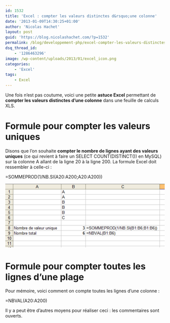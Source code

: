 ```yaml
---
id: 1532
title: 'Excel : compter les valeurs distinctes d&rsquo;une colonne'
date: '2013-01-09T14:30:25+01:00'
author: 'Nicolas Hachet'
layout: post
guid: 'https://blog.nicolashachet.com/?p=1532'
permalink: /blog/developpement-php/excel-compter-les-valeurs-distinctes-dune-colonne/
dsq_thread_id:
    - '1286463296'
image: /wp-content/uploads/2013/01/excel_icon.png
categories:
    - 'Excel'
tags:
    - Excel
---
```


Une fois n’est pas coutume, voici une petite **astuce Excel** permettant de **compter les valeurs distinctes d’une colonne** dans une feuille de calculs XLS.

# Formule pour compter les valeurs uniques

Disons que l’on souhaite **compter le nombre de lignes ayant des valeurs uniques** (ce qui revient à faire un SELECT COUNT(DISTINCT()) en MySQL) sur la colonne A allant de la ligne 20 à la ligne 200. La formule Excel doit ressembler à celle-ci :

=SOMMEPROD(1/NB.SI(A20:A200;A20:A200))


[![](/wp-content/uploads/2013/01/excel_compter_valeur_unique.png "excel_compter_valeur_unique")](/wp-content/uploads/2013/01/excel_compter_valeur_unique.png)

# Formule pour compter toutes les lignes d’une plage

Pour mémoire, voici comment on compte toutes les lignes d’une colonne :

=NBVAL(A20:A200)

Il y a peut être d’autres moyens pour réaliser ceci : les commentaires sont ouverts.
